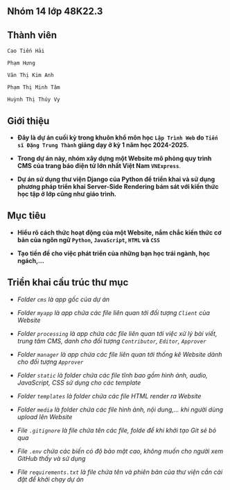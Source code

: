 ## Nhóm 14 lớp 48K22.3

## Thành viên
  `Cao Tiến Hải`

  `Phạm Hưng`

  `Văn Thị Kim Anh`

  `Phạm Thị Minh Tâm` 

  `Huỳnh Thị Thúy Vy`

## Giới thiệu
  - **Đây là dự án cuối kỳ trong khuôn khổ môn học `Lập Trình Web` do `Tiến sĩ Đặng Trung Thành` giảng dạy ở kỳ 1 năm học 2024-2025.**

  - **Trong dự án này, nhóm xây dựng một Website mô phỏng quy trình CMS của trang báo điện tử lớn nhất Việt Nam `VNExpress`**. 

  - **Dự án sử dụng thư viện Django của Python để triển khai và sử dụng phương pháp triển khai Server-Side Rendering bám sát với kiến thức học tập ở lớp cũng như giáo trình.**

## Mục tiêu
  - **Hiểu rõ cách thức hoạt động của một Website, nắm chắc kiến thức cơ bản của ngôn ngữ `Python`, `JavaScript`, `HTML` và `CSS`**

  - **Tạo tiền đề cho việc phát triển của những bạn học trái ngành, học ngách,...**

## Triển khai cấu trúc thư mục
  - *Folder `cms` là app gốc của dự án*

  - *Folder `myapp` là app chứa các file liên quan tới đối tượng `Client` của Website*

  - *Folder `processing` là app chứa các file liên quan tới việc xử lý bài viết, trung tâm CMS, danh cho đối tượng `Contributor`, `Editor`, `Approver`*

  - *Folder `manager` là app chứa các file liên quan tới thống kê Website dành cho đối tượng `Approver`*

  - *Folder `static` là folder chứa các file tĩnh bao gồm hình ảnh, audio, JavaScript, CSS sử dụng cho các template*

  - *Folder `templates` là folder chứa các file HTML render ra Website*

  - *Folder `media` là folder chứa các file hình ảnh, nội dung,... khi người dùng upload lên Website*

  - *File `.gitignore` là file chứa tên các file, folde để khi khởi tạo Git sẻ bỏ qua*

  - *File `.env` chứa các biến có độ bảo mật cao, không muốn cho người xem GitHub thấy và sử dụng*
  
  - *File `requirements.txt` là file chứa tên và phiên bản của thư viện cần cài đặt để khởi chạy dự án*